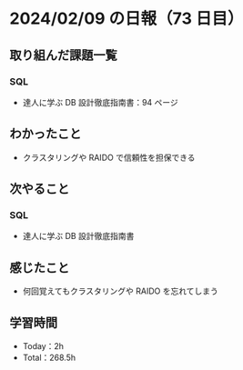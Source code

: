 # 2024/02/09 の日報（73 日目）

## 取り組んだ課題一覧

### SQL

- 達人に学ぶ DB 設計徹底指南書：94 ページ

## わかったこと

- クラスタリングや RAIDO で信頼性を担保できる

## 次やること

### SQL

- 達人に学ぶ DB 設計徹底指南書

## 感じたこと

- 何回覚えてもクラスタリングや RAIDO を忘れてしまう

## 学習時間

- Today：2h
- Total：268.5h
